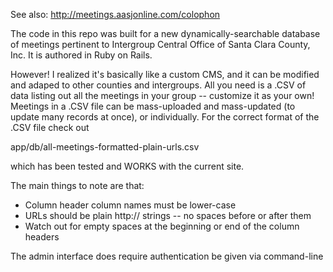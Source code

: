 See also:  http://meetings.aasjonline.com/colophon

The code in this repo was built for a new dynamically-searchable database of meetings pertinent to Intergroup Central Office of Santa Clara County, Inc.   It is authored in Ruby on Rails.  

However!  I realized it's basically like a custom CMS, and it can be modified and adaped to other counties and intergroups.  All you need is a .CSV of data listing out all the meetings in your group -- customize it as your own!  Meetings in a .CSV file can be mass-uploaded and mass-updated (to update many records at once), or individually.  For the correct format of the .CSV file check out 

app/db/all-meetings-formatted-plain-urls.csv

which has been tested and WORKS with the current site.

The main things to note are that:  

* Column header column names must be lower-case
* URLs should be plain http:// strings -- no spaces before or after them
* Watch out for empty spaces at the beginning or end of the column headers

The admin interface does require authentication be given via command-line